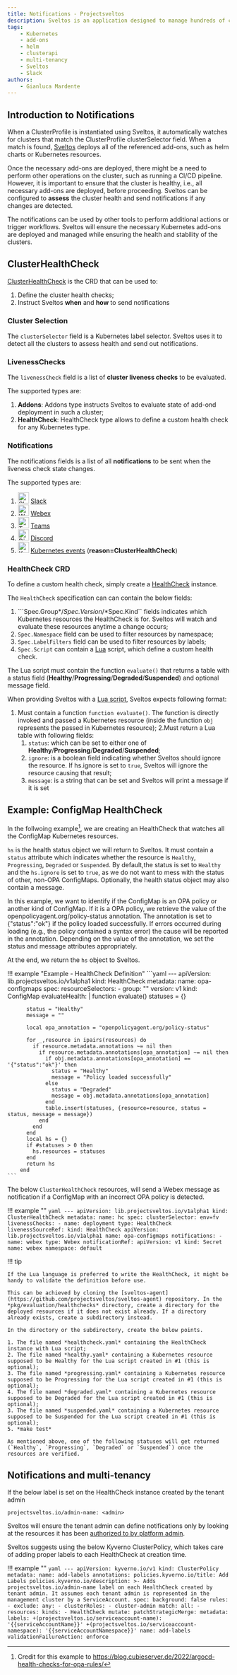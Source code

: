 ```yaml
---
title: Notifications - Projectsveltos
description: Sveltos is an application designed to manage hundreds of clusters by providing declarative APIs to deploy Kubernetes add-ons across multiple clusters.
tags:
    - Kubernetes
    - add-ons
    - helm
    - clusterapi
    - multi-tenancy
    - Sveltos
    - Slack
authors:
    - Gianluca Mardente
---
```


## Introduction to Notifications

When a ClusterProfile is instantiated using Sveltos, it automatically watches for clusters that match the ClusterProfile clusterSelector field. When a match is found, [Sveltos](https://github.com/projectsveltos) deploys all of the referenced add-ons, such as helm charts or Kubernetes resources.

Once the necessary add-ons are deployed, there might be a need to perform other operations on the cluster, such as running a CI/CD pipeline. However, it is important to ensure that the cluster is healthy, i.e., all necessary add-ons are deployed, before proceeding. Sveltos can be configured to **assess** the cluster health and send notifications if any changes are detected.

The notifications can be used by other tools to perform additional actions or trigger workflows. Sveltos will ensure the necessary Kubernetes add-ons are deployed and managed while ensuring the health and stability of the clusters.

## ClusterHealthCheck

[ClusterHealthCheck](https://github.com/projectsveltos/libsveltos/raw/main/api/v1alpha1/clusterhealthcheck_type.go) is the CRD that can be used to:

1. Define the cluster health checks;
2. Instruct Sveltos **when** and **how** to send notifications

### Cluster Selection

The `clusterSelector` field is a Kubernetes label selector. Sveltos uses it to detect all the clusters to assess health and send out notifications.

### LivenessChecks
The `livenessCheck` field is a list of __cluster liveness checks__ to be evaluated.

The supported types are:

1. __Addons__: Addons type instructs Sveltos to evaluate state of add-ond deployment in such a cluster;
2. __HealthCheck__: HealthCheck type allows to define a custom health check for any Kubernetes type.

### Notifications
The notifications fields is a list of all __notifications__ to be sent when the liveness check state changes.

The supported types are:

1. <img src="../../assets/slack_logo.png" alt="Slack" width="25" />  [Slack](./example_addon_notification.md#slack)
2. <img src="../../assets/webex_logo.png" alt="Webex" width="25" />  [Webex](./example_addon_notification.md#webex)
4. <img src="../../assets/teams_logo.svg" alt="Teams" width="25" />  [Teams](./example_addon_notification.md#teams)
3. <img src="../../assets/discord_logo.png" alt="Discord" width="25" />  [Discord](./example_addon_notification.md#discord)
5. <img src="../../assets/kubernetes_logo.png" alt="Kubernetes" width="25" /> [Kubernetes events](./example_addon_notification.md#kubernetes-event) (__reason=ClusterHealthCheck__)


### HealthCheck CRD
To define a custom health check, simply create a [HealthCheck](https://github.com/projectsveltos/libsveltos/blob/main/api/v1alpha1/healthcheck_type.go) instance.

The `HealthCheck` specification can can contain the below fields:

1. ```Spec.Group*/*Spec.Version*/*Spec.Kind`` fields indicates which Kubernetes resources the HealthCheck is for. Sveltos will watch and evaluate these resources anytime a change occurs;
2. ```Spec.Namespace``` field can be used to filter resources by namespace;
3. ```Spec.LabelFilters``` field can be used to filter resources by labels;
4. ```Spec.Script``` can contain a [Lua](https://www.lua.org/pil/contents.html) script, which define a custom health check.

The Lua script must contain the function `evaluate()` that returns a table with a status field (__Healthy__/__Progressing__/__Degraded__/__Suspended__) and optional message field.

When providing Sveltos with a [Lua script](https://www.lua.org/), Sveltos expects following format:

1. Must contain a function ```function evaluate()```. The function is directly invoked and passed a Kubernetes resource (inside the function ```obj``` represents the passed in Kubernetes resource);
2.Must return a Lua table with following fields:
   1. `status`: which can be set to either one of	__Healthy__/__Progressing__/__Degraded__/__Suspended__;
   2. `ignore`: is a boolean field indicating whether Sveltos should ignore the resource. If hs.ignore is set to `true`, Sveltos will ignore the resource causing that result;
   3. `message`: is a string that can be set and Sveltos will print a message if it is set

## Example: ConfigMap HealthCheck

In the follwoing example[^1], we are creating an HealthCheck that watches all the ConfigMap Kubernetes resources.

`hs` is the health status object we will return to Sveltos. It must contain a `status` attribute which indicates whether the resource is `Healthy`, `Progressing`, `Degraded` or `Suspended`. By default,the status is set to `Healthy` and the `hs.ignore` is set to `true`, as we do not want to mess with the status of other, non-OPA ConfigMaps. Optionally, the health status object may also contain a message.

In this example, we want to identify if the ConfigMap is an OPA policy or another kind of ConfigMap. If it is a OPA policy, we retrieve the value of the openpolicyagent.org/policy-status annotation. The annotation is set to {"status":"ok"} if the policy loaded successfully. If errors occurred during loading (e.g., the policy contained a syntax error) the cause will be reported in the annotation. Depending on the value of the annotation, we set the status and message attributes appropriately.

At the end, we return the `hs` object to Sveltos.

!!! example "Example - HealthCheck Definition"
    ```yaml
    ---
    apiVersion: lib.projectsveltos.io/v1alpha1
    kind: HealthCheck
    metadata:
      name: opa-configmaps
    spec:
      resourceSelectors:
      - group: ""
        version: v1
        kind: ConfigMap
      evaluateHealth: |
        function evaluate()
          statuses = {}

          status = "Healthy"
          message = ""

          local opa_annotation = "openpolicyagent.org/policy-status"
        
          for _,resource in ipairs(resources) do
            if resource.metadata.annotations ~= nil then
              if resource.metadata.annotations[opa_annotation] ~= nil then
                if obj.metadata.annotations[opa_annotation] == '{"status":"ok"}' then
                  status = "Healthy"
                  message = "Policy loaded successfully"
                else
                  status = "Degraded"
                  message = obj.metadata.annotations[opa_annotation]
                end
                table.insert(statuses, {resource=resource, status = status, message = message})  
              end
            end
          end  
          local hs = {}
          if #statuses > 0 then
            hs.resources = statuses 
          end
          return hs
        end
    ```

The below `ClusterHealthCheck` resources, will send a Webex message as notification if a ConfigMap
with an incorrect OPA policy is detected.

!!! example ""
    ```yaml
    ---
    apiVersion: lib.projectsveltos.io/v1alpha1
    kind: ClusterHealthCheck
    metadata:
    name: hc
    spec:
    clusterSelector: env=fv
    livenessChecks:
    - name: deployment
      type: HealthCheck
      livenessSourceRef:
        kind: HealthCheck
        apiVersion: lib.projectsveltos.io/v1alpha1
        name: opa-configmaps
    notifications:
    - name: webex
      type: Webex
      notificationRef:
        apiVersion: v1
        kind: Secret
        name: webex
        namespace: default
    ```

!!! tip

    If the Lua language is preferred to write the HealthCheck, it might be handy to validate the definition before use.

    This can be achieved by cloning the [sveltos-agent](https://github.com/projectsveltos/sveltos-agent) repository. In the *pkg/evaluation/healthchecks* directory, create a directory for the deployed resources if it does not exist already. If a directory already exists, create a subdirectory instead.

    In the directory or the subdirectory, create the below points.

    1. The file named *healthcheck.yaml* containing the HealthCheck instance with Lua script;
    2. The file named *healthy.yaml* containing a Kubernetes resource supposed to be Healthy for the Lua script created in #1 (this is optional);
    3. The file named *progressing.yaml* containing a Kubernetes resource supposed to be Progressing for the Lua script created in #1 (this is optional);
    4. The file named *degraded.yaml* containing a Kubernetes resource supposed to be Degraded for the Lua script created in #1 (this is optional);
    3. The file named *suspended.yaml* containing a Kubernetes resource supposed to be Suspended for the Lua script created in #1 (this is optional);
    5. *make test*

    As mentioned above, one of the following statuses will get returned (`Healthy`, `Progressing`, `Degraded` or `Suspended`) once the resources are verified.


[^1]: Credit for this example to https://blog.cubieserver.de/2022/argocd-health-checks-for-opa-rules/

## Notifications and multi-tenancy

If the below label is set on the HealthCheck instance created by the tenant admin

```
projectsveltos.io/admin-name: <admin>
```

Sveltos will ensure the tenant admin can define notifications only by looking at the resources it has been [authorized to by platform admin](../features/multi-tenancy-sharing-cluster.md).

Sveltos suggests using the below Kyverno ClusterPolicy, which takes care of adding proper labels to each HealthCheck at creation time.

!!! example ""
    ```yaml
    ---
    apiVersion: kyverno.io/v1
    kind: ClusterPolicy
    metadata:
      name: add-labels
      annotations:
        policies.kyverno.io/title: Add Labels
        policies.kyverno.io/description: >-
          Adds projectsveltos.io/admin-name label on each HealthCheck
          created by tenant admin. It assumes each tenant admin is
          represented in the management cluster by a ServiceAccount.
    spec:
      background: false
      rules:
      - exclude:
          any:
          - clusterRoles:
            - cluster-admin
        match:
          all:
          - resources:
              kinds:
              - HealthCheck
        mutate:
          patchStrategicMerge:
            metadata:
              labels:
                +(projectsveltos.io/serviceaccount-name): '{{serviceAccountName}}'
                +(projectsveltos.io/serviceaccount-namespace): '{{serviceAccountNamespace}}'
        name: add-labels
      validationFailureAction: enforce
    ```
